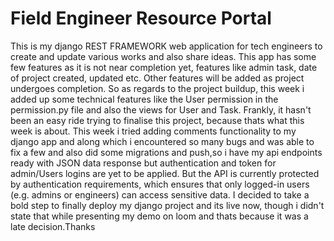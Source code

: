# Field Engineer Resource Portal

This is my django REST FRAMEWORK web application for tech engineers to create and update various works and also share ideas. This app has some few features as it is not near completion yet, features like admin task, date of project created, updated etc. Other features will be added as project undergoes completion. So as regards to the project buildup, this week i added up some technical features like the User permission in the permission.py file and also the views for User and Task.
   Frankly, it hasn't been an easy ride trying to finalise this project, because thats what this week is about. This week i tried adding comments functionality to my django app and along which i encountered so many bugs and was able to fix a few and also did some migrations and push,so i have my api endpoints ready with JSON data response but authentication and token for admin/Users logins are yet to be applied. But the API is currently protected by authentication requirements, which ensures that only logged-in users (e.g. admins or engineers) can access sensitive data. I decided to take a bold step to finally deploy my django project and its live now, though i didn't state that while presenting my demo on loom and thats because it was a late decision.Thanks